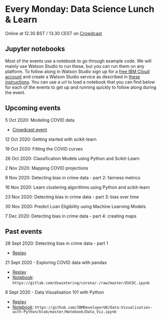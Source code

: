 # Every Monday: Data Science Lunch & Learn

Online at 12.30 BST / 13.30 CEST on [Crowdcast](https://www.crowdcast.io/ibmdevelopereurope)

## Jupyter notebooks

Most of the events use a notebook to go through example code. We will mainly use Watson Studio to run these, but you can run them on any platform. To follow along in Watson Studio sign up for a [free IBM Cloud account](http://ibm.biz/crowdcast_289) and create a Watson Studio service as described in [these instructions](https://github.com/IBMDeveloperUK/data-science-lunch-and-learn/blob/master/watson-studio-instructions.md). You can use a url to load a notebook that you can find below for each of the events to get up and running quickly to follow along during the event. 

## Upcoming events

5 Oct 2020: Modeling COVID data 
* [Crowdcast event](https://www.crowdcast.io/e/data-science-lunch-and-2)

12 Oct 2020: Getting started with scikit-learn

19 Oct 2020: Fitting the COVID curves

26 Oct 2020: Classification Models using Python and Scikit-Learn 

2 Nov 2020: Mapping COVID projections

9 Nov 2020: Detecting bias in crime data - part 2: fairness metrics

16 Nov 2020: Learn clustering algorithms using Python and scikit-learn

23 Nov 2020: Detecting bias in crime data - part 3: bias over time

30 Nov 2020: Predict Loan Eligibility using Machine Learning Models

7 Dec 2020: Detecting bias in crime data - part 4: creating maps

## Past events

28 Sept 2020: Detecting bias in crime data - part 1 
* [Replay](https://www.crowdcast.io/e/data-science-lunch-and)

21 Sept 2020 - Exploring COVID data with pandas
* [Replay](https://www.crowdcast.io/e/data-science-lunchlearn-COVID)
* [Notebook](https://gitlab.com/dzwietering/corona/-/blob/master/EUCDC.ipynb): `https://gitlab.com/dzwietering/corona/-/raw/master/EUCDC.ipynb`

8 Sept 2020 - Data Visualisation 101 with Python 
* [Replay](https://www.crowdcast.io/e/data-visualisation-101)
* [Notebook](https://github.com/IBMDeveloperUK/Data-Visualisation-with-Python/blob/master/Notebook/Data_Viz.ipynb): `https://github.com/IBMDeveloperUK/Data-Visualisation-with-Python/blob/master/Notebook/Data_Viz.ipynb`

